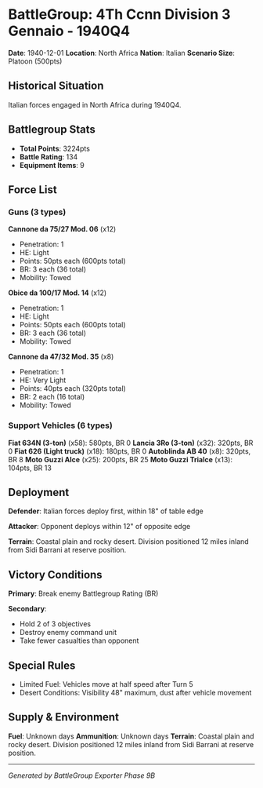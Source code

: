 # BattleGroup: 4Th Ccnn Division 3 Gennaio - 1940Q4

**Date**: 1940-12-01
**Location**: North Africa
**Nation**: Italian
**Scenario Size**: Platoon (500pts)

## Historical Situation

Italian forces engaged in North Africa during 1940Q4.

## Battlegroup Stats

- **Total Points**: 3224pts
- **Battle Rating**: 134
- **Equipment Items**: 9

## Force List

### Guns (3 types)

**Cannone da 75/27 Mod. 06** (x12)
- Penetration: 1
- HE: Light
- Points: 50pts each (600pts total)
- BR: 3 each (36 total)
- Mobility: Towed

**Obice da 100/17 Mod. 14** (x12)
- Penetration: 1
- HE: Light
- Points: 50pts each (600pts total)
- BR: 3 each (36 total)
- Mobility: Towed

**Cannone da 47/32 Mod. 35** (x8)
- Penetration: 1
- HE: Very Light
- Points: 40pts each (320pts total)
- BR: 2 each (16 total)
- Mobility: Towed

### Support Vehicles (6 types)

**Fiat 634N (3-ton)** (x58): 580pts, BR 0
**Lancia 3Ro (3-ton)** (x32): 320pts, BR 0
**Fiat 626 (Light truck)** (x18): 180pts, BR 0
**Autoblinda AB 40** (x8): 320pts, BR 8
**Moto Guzzi Alce** (x25): 200pts, BR 25
**Moto Guzzi Trialce** (x13): 104pts, BR 13

## Deployment

**Defender**: Italian forces deploy first, within 18" of table edge

**Attacker**: Opponent deploys within 12" of opposite edge

**Terrain**: Coastal plain and rocky desert. Division positioned 12 miles inland from Sidi Barrani at reserve position.

## Victory Conditions

**Primary**: Break enemy Battlegroup Rating (BR)

**Secondary**:
- Hold 2 of 3 objectives
- Destroy enemy command unit
- Take fewer casualties than opponent

## Special Rules

- Limited Fuel: Vehicles move at half speed after Turn 5
- Desert Conditions: Visibility 48" maximum, dust after vehicle movement

## Supply & Environment

**Fuel**: Unknown days
**Ammunition**: Unknown days
**Terrain**: Coastal plain and rocky desert. Division positioned 12 miles inland from Sidi Barrani at reserve position.

---

*Generated by BattleGroup Exporter Phase 9B*
